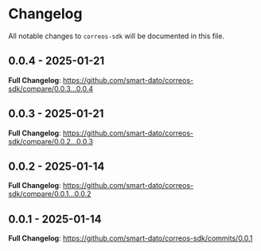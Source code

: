 # Changelog

All notable changes to `correos-sdk` will be documented in this file.

## 0.0.4 - 2025-01-21

**Full Changelog**: https://github.com/smart-dato/correos-sdk/compare/0.0.3...0.0.4

## 0.0.3 - 2025-01-21

**Full Changelog**: https://github.com/smart-dato/correos-sdk/compare/0.0.2...0.0.3

## 0.0.2 - 2025-01-14

**Full Changelog**: https://github.com/smart-dato/correos-sdk/compare/0.0.1...0.0.2

## 0.0.1 - 2025-01-14

**Full Changelog**: https://github.com/smart-dato/correos-sdk/commits/0.0.1
